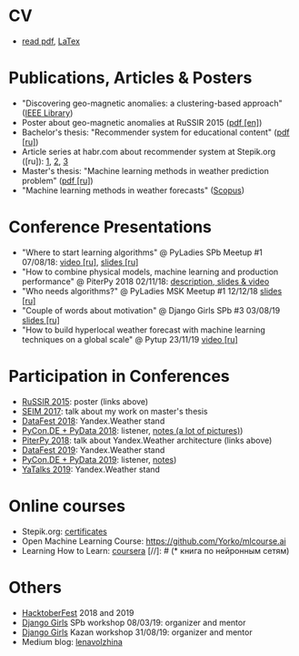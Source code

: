 # CV
* [read pdf](CV/CV_Lena_Volzhina.pdf), [LaTex](CV/CV_Lena_Volzhina.tex)


# Publications, Articles & Posters
* "Discovering geo-magnetic anomalies: a clustering-based approach" ([IEEE Library](https://ieeexplore.ieee.org/document/7584873/?reload=true))
* Poster about geo-magnetic anomalies at RuSSIR 2015 ([pdf [en]](data/Detection%20of%20anomalies%20of%20magnetic%20field%20using%20clustering.pdf))
* Bachelor's thesis: "Recommender system for educational content" ([pdf [ru]](data/LaTex/bachelor_thesis/lena_volzhina_diploma.pdf))
* Article series at habr.com about recommender system at Stepik.org ([ru]): [1](https://habr.com/company/stepic/blog/302702/), [2](https://habr.com/company/stepic/blog/307670/), [3](https://habr.com/company/stepic/blog/325206/)
* Master's thesis: "Machine learning methods in weather prediction problem" ([pdf [ru]](data/LaTex/master_thesis/pdf/diploma_print.pdf))
* "Machine learning methods in weather forecasts" ([Scopus](https://www.scopus.com/authid/detail.uri?authorId=57191883985))


# Conference Presentations
* "Where to start learning algorithms" @ PyLadies SPb Meetup #1 07/08/18: [video [ru]](https://youtu.be/DfXsnSDouEo?t=859), [slides [ru]](https://docs.google.com/presentation/d/1nP8bql1xoh1Jpq5YhQrKMg-uakkA0_EdyifkjGgOcHs/edit?usp=sharing)
* "How to combine physical models, machine learning and production performance" @ PiterPy 2018 02/11/18: [description, slides & video](https://piterpy.com/en/materials/2493)
* "Who needs algorithms?" @ PyLadies MSK Meetup #1 12/12/18 [slides [ru]](https://docs.google.com/presentation/d/1qwhmyWV7igqhHAy9a0uLnHqYg0OZVRQxPpnjKKfJThw)
* "Couple of words about motivation" @ Django Girls SPb #3 03/08/19 [slides [ru]](https://docs.google.com/presentation/d/1tBtdq7ZejwFHhtr4jbuyKYLn9a1XgxAiiFlttQ3orGA/edit?usp=sharing)
* "How to build hyperlocal weather forecast with machine learning techniques on a global scale" @ Pytup 23/11/19 [video [ru]](https://youtu.be/ECALEJ79KHg?list=PLQC2_0cDcSKCXhELTYYhZdr-aSisYHrXQ)


# Participation in Conferences
* [RuSSIR 2015](http://romip.ru/russir2015/): poster (links above)
* [SEIM 2017](http://seim-conf.org/archive/2017/): talk about my work on master's thesis
* [DataFest 2018](http://datafest.ru/5/): Yandex.Weather stand
* [PyCon.DE + PyData 2018](https://de.pycon.org): listener, [notes (a lot of pictures)](data/PyCon.DE_2018_notes.md))
* [PiterPy 2018](https://piterpy.com): talk about Yandex.Weather architecture (links above)
* [DataFest 2019](http://datafest.ru/6/): Yandex.Weather stand
* [PyCon.DE + PyData 2019](https://de.pycon.org): listener, [notes](data/PyCon.DE_2019_notes.md))
* [YaTalks 2019](yandex.ru/promo/events/yatalks-moscow/): Yandex.Weather stand


# Online courses
* Stepik.org: [certificates](https://stepik.org/users/35099/certificates)
* Open Machine Learning Course: https://github.com/Yorko/mlcourse.ai
* Learning How to Learn: [coursera](https://www.coursera.org/learn/learning-how-to-learn)
[//]: # (* книга по нейронным сетям)


# Others
* [HacktoberFest](https://hacktoberfest.digitalocean.com) 2018 and 2019
* [Django Girls](https://djangogirls.org) SPb workshop 08/03/19: organizer and mentor
* [Django Girls](https://djangogirls.org) Kazan workshop 31/08/19: organizer and mentor
* Medium blog: [lenavolzhina](https://medium.com/@lenavolzhina)